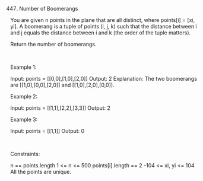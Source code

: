 447. Number of Boomerangs

You are given n points in the plane that are all distinct, where points[i] = [xi, yi]. A boomerang is a tuple of points (i, j, k) such that the distance between i and j equals the distance between i and k (the order of the tuple matters).

Return the number of boomerangs.

 

Example 1:

Input: points = [[0,0],[1,0],[2,0]]
Output: 2
Explanation: The two boomerangs are [[1,0],[0,0],[2,0]] and [[1,0],[2,0],[0,0]].


Example 2:

Input: points = [[1,1],[2,2],[3,3]]
Output: 2


Example 3:

Input: points = [[1,1]]
Output: 0


 

Constraints:

n == points.length
1 <= n <= 500
points[i].length == 2
-104 <= xi, yi <= 104
All the points are unique.